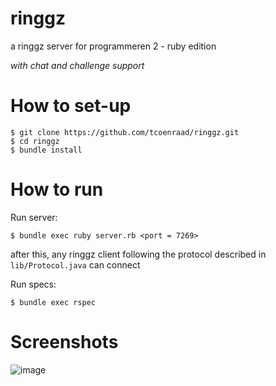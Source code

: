 ringgz
======

a ringgz server for programmeren 2 - ruby edition  

*with chat and challenge support*

How to set-up
=============

    $ git clone https://github.com/tcoenraad/ringgz.git
    $ cd ringgz
    $ bundle install

How to run
==========
Run server:

    $ bundle exec ruby server.rb <port = 7269>

after this, any ringgz client following the protocol described in `lib/Protocol.java` can connect

Run specs:

    $ bundle exec rspec

Screenshots
===========

![image](http://i.imgur.com/LLkpM9d.png)
